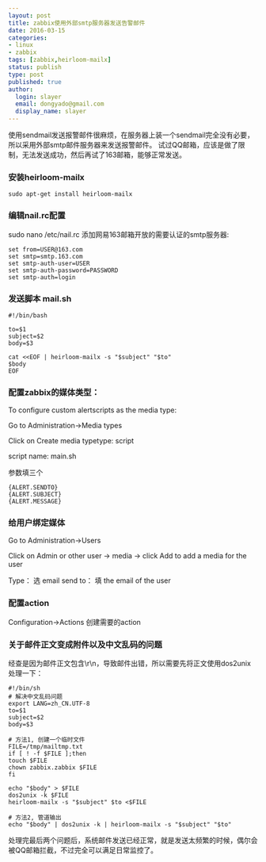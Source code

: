 ```yaml
---
layout: post
title: zabbix使用外部smtp服务器发送告警邮件
date: 2016-03-15
categories:
- linux
- zabbix
tags: [zabbix,heirloom-mailx]
status: publish
type: post
published: true
author:
  login: slayer
  email: dongyado@gmail.com
  display_name: slayer
---
```

使用sendmail发送报警邮件很麻烦，在服务器上装一个sendmail完全没有必要，所以采用外部smtp邮件服务器来发送报警邮件。
试过QQ邮箱，应该是做了限制，无法发送成功，然后再试了163邮箱，能够正常发送。

### 安装heirloom-mailx

	sudo apt-get install heirloom-mailx

### 编辑nail.rc配置
sudo nano /etc/nail.rc 添加网易163邮箱开放的需要认证的smtp服务器: 

	set from=USER@163.com
	set smtp=smtp.163.com
	set smtp-auth-user=USER
	set smtp-auth-password=PASSWORD
	set smtp-auth=login

### 发送脚本 mail.sh

	#!/bin/bash

	to=$1
	subject=$2
	body=$3

	cat <<EOF | heirloom-mailx -s "$subject" "$to"
	$body
	EOF

### 配置zabbix的媒体类型：
To configure custom alertscripts as the media type:

Go to Administration→Media types

Click on Create media typetype: script

script name: main.sh 

参数填三个

	{ALERT.SENDTO}
	{ALERT.SUBJECT}
	{ALERT.MESSAGE}


### 给用户绑定媒体
Go to Administration→Users 

Click on Admin or other user -> media -> click Add to add a media for the user 


Type： 选 email
send to： 填 the email of the user 


### 配置action
Configuration->Actions 
创建需要的action

### 关于邮件正文变成附件以及中文乱码的问题
经查是因为邮件正文包含\r\n，导致邮件出错，所以需要先将正文使用dos2unix处理一下：

	#!/bin/sh
	# 解决中文乱码问题
	export LANG=zh_CN.UTF-8
	to=$1
	subject=$2
	body=$3

	# 方法1, 创建一个临时文件
	FILE=/tmp/mailtmp.txt
	if [ ! -f $FILE ];then 
	touch $FILE
	chown zabbix.zabbix $FILE
	fi

	echo "$body" > $FILE
	dos2unix -k $FILE
	heirloom-mailx -s "$subject" $to <$FILE

	# 方法2, 管道输出
	echo "$body" | dos2unix -k | heirloom-mailx -s "$subject" "$to"

处理完最后两个问题后，系统邮件发送已经正常，就是发送太频繁的时候，偶尔会被QQ邮箱拦截，不过完全可以满足日常监控了。



